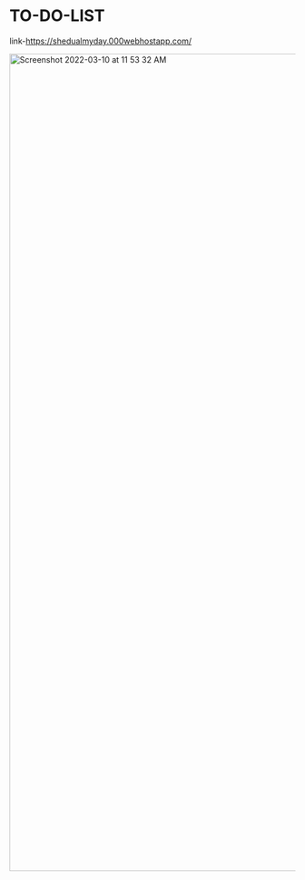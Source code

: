 # TO-DO-LIST

link-https://shedualmyday.000webhostapp.com/

<img width="1440" alt="Screenshot 2022-03-10 at 11 53 32 AM" src="https://user-images.githubusercontent.com/91561321/157601961-053a4756-7d3e-4a82-87b8-c98f6971dc84.png">
